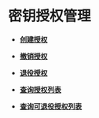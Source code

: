 # 密钥授权管理<a name="topic_300000003"></a>

-   **[创建授权](创建授权.md)**  

-   **[撤销授权](撤销授权.md)**  

-   **[退役授权](退役授权.md)**  

-   **[查询授权列表](查询授权列表.md)**  

-   **[查询可退役授权列表](查询可退役授权列表.md)**  

